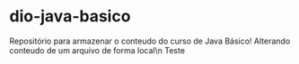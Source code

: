 # dio-java-basico
Repositório para armazenar o conteudo do curso de Java Básico!
Alterando conteudo de um arquivo de forma local\n
Teste
